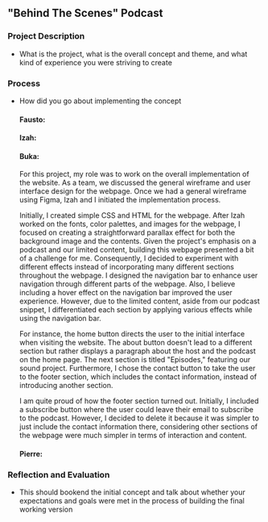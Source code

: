 ## "Behind The Scenes" Podcast

### Project Description
- What is the project, what is the overall concept and theme, and what kind of experience you were striving to create

### Process 
- How did you go about implementing the concept

  #### Fausto:

  #### Izah: 

  #### Buka:
  For this project, my role was to work on the overall implementation of the website. As a team, we discussed the general wireframe and user interface design for the webpage. Once we had a general wireframe using Figma, Izah and I initiated the implementation process.

  Initially, I created simple CSS and HTML for the webpage. After Izah worked on the fonts, color palettes, and images for the webpage, I focused on creating a straightforward parallax effect for both the background image and the contents. Given the project's emphasis on a podcast and our limited content, building this webpage presented a bit of a challenge for me. Consequently, I decided to experiment with different effects instead of incorporating many different sections throughout the webpage. I designed the navigation bar to enhance user navigation through different parts of the webpage. Also, I believe including a hover effect on the navigation bar improved the user experience. However, due to the limited content, aside from our podcast snippet, I differentiated each section by applying various effects while using the navigation bar.

  For instance, the home button directs the user to the initial interface when visiting the website. The about button doesn't lead to a different section but rather displays a paragraph about the host and the podcast on the home page. The next section is titled "Episodes," featuring our sound project. Furthermore, I chose the contact button to take the user to the footer section, which includes the contact information, instead of introducing another section.

  I am quite proud of how the footer section turned out. Initially, I included a subscribe button where the user could leave their email to subscribe to the podcast. However, I decided to delete it because it was simpler to just include the contact information there, considering other sections of the webpage were much simpler in terms of interaction and content.

  #### Pierre:

### Reflection and Evaluation
- This should bookend the initial concept and talk about whether your expectations and goals were met in the process of building the final working version

